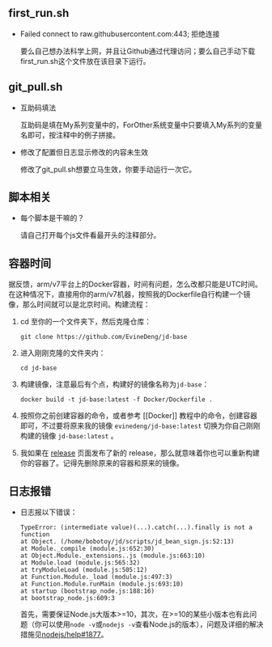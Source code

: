 ## first_run.sh

- Failed connect to raw.githubusercontent.com:443; 拒绝连接

    要么自己想办法科学上网，并且让Github通过代理访问；要么自己手动下载first_run.sh这个文件放在该目录下运行。

## git_pull.sh

- 互助码填法

    互助码是填在My系列变量中的，ForOther系统变量中只要填入My系列的变量名即可，按注释中的例子拼接。
    
- 修改了配置但日志显示修改的内容未生效

    修改了git_pull.sh想要立马生效，你要手动运行一次它。

## 脚本相关

- 每个脚本是干嘛的？

    请自己打开每个js文件看最开头的注释部分。

## 容器时间

据反馈，arm/v7平台上的Docker容器，时间有问题，怎么改都只能是UTC时间。在这种情况下，直接用你的arm/v7机器，按照我的Dockerfile自行构建一个镜像，那么时间就可以是北京时间。构建流程：

1. cd 至你的一个文件夹下，然后克隆仓库：

    ```shell
    git clone https://github.com/EvineDeng/jd-base
    ```

2. 进入刚刚克隆的文件夹内：

     ```shell
     cd jd-base
     ```

3. 构建镜像，注意最后有个点，构建好的镜像名称为`jd-base`：

    ```shell
    docker build -t jd-base:latest -f Docker/Dockerfile .
    ```

4. 按照你之前创建容器的命令，或者参考 [[Docker]] 教程中的命令，创建容器即可，不过要将原来我的镜像 `evinedeng/jd-base:latest` 切换为你自己刚刚构建的镜像 `jd-base:latest` 。

5. 我如果在 [release](https://github.com/EvineDeng/jd-base/releases) 页面发布了新的 release，那么就意味着你也可以重新构建你的容器了。记得先删除原来的容器和原来的镜像。

## 日志报错

- 日志报以下错误：
    ```
    TypeError: (intermediate value)(...).catch(...).finally is not a function
    at Object. (/home/bobotoy/jd/scripts/jd_bean_sign.js:52:13)
    at Module._compile (module.js:652:30)
    at Object.Module._extensions..js (module.js:663:10)
    at Module.load (module.js:565:32)
    at tryModuleLoad (module.js:505:12)
    at Function.Module._load (module.js:497:3)
    at Function.Module.runMain (module.js:693:10)
    at startup (bootstrap_node.js:188:16)
    at bootstrap_node.js:609:3
    ```
    首先，需要保证Node.js大版本>=10，其次，在>=10的某些小版本也有此问题（你可以使用`node -v`或`nodejs -v`查看Node.js的版本），问题及详细的解决措施见[nodejs/help#1877](https://github.com/nodejs/help/issues/1877)。
